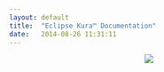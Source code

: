 ```yaml
---
layout: default
title:  "Eclipse Kura™ Documentation"
date:   2014-08-26 11:31:11
---
```


<p style="text-align: center">
  <img src="{{ site.baseurl }}/assets/images/kura_logo_400.png">
</p>
